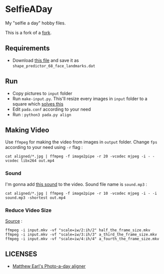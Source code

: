 # SelfieADay

My "selfie a day" hobby files.

This is a fork of a [fork](https://github.com/iomihai/photo-a-day-aligner).

## Requirements

* Download [this file](http://sourceforge.net/projects/dclib/files/dlib/v18.10/shape_predictor_68_face_landmarks.dat.bz2) and save it as `shape_predictor_68_face_landmarks.dat`

## Run

* Copy pictures to `input` folder
* Run `make-input.py`. This'll resize every images in `input` folder to a square which [solves this](https://github.com/matthewearl/photo-a-day-aligner/issues/1)
* Edit `pada.conf` according to your need
* Run :
  ```python3 pada.py align```

## Making Video

Use `ffmpeg` for making the video from images in `output` folder. Change `fps` according to your need using `-r` flag :

```
cat aligned/*.jpg | ffmpeg -f image2pipe -r 20 -vcodec mjpeg -i - -vcodec libx264 out.mp4
```

### Sound

I'm gonna add [this sound](https://www.youtube.com/watch?v=ll4nzRteZQQ) to the video. Sound file name is `sound.mp3` :

```
cat aligned/*.jpg | ffmpeg -f image2pipe -r 10 -vcodec mjpeg -i - -i sound.mp3 -shortest out.mp4
```

### Reduce Video Size

[Source](https://unix.stackexchange.com/a/447521/60785) :

```
ffmpeg -i input.mkv -vf "scale=iw/2:ih/2" half_the_frame_size.mkv
ffmpeg -i input.mkv -vf "scale=iw/3:ih/3" a_third_the_frame_size.mkv
ffmpeg -i input.mkv -vf "scale=iw/4:ih/4" a_fourth_the_frame_size.mkv
```

## LICENSES

* [Matthew Earl's Photo-a-day aligner](https://github.com/matthewearl/photo-a-day-aligner/blob/master/LICENSE)